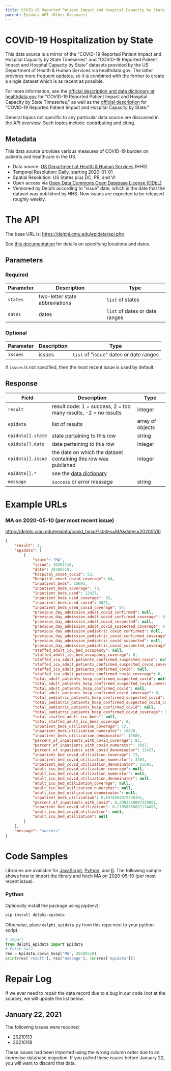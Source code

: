 ```yaml
---
title: COVID-19 Reported Patient Impact and Hospital Capacity by State Timeseries
parent: Epidata API (Other Diseases)
---
```


# COVID-19 Hospitalization by State

This data source is a mirror of the "COVID-19 Reported Patient Impact and
Hospital Capacity by State Timeseries" and "COVID-19 Reported Patient Impact and
Hospital Capacity by State" datasets provided by the US Department of
Health & Human Services via healthdata.gov. The latter provides more frequent updates,
so it is combined with the former to create a single dataset which is as recent as possible.

For more information, see the
[official description and data dictionary at healthdata.gov](https://healthdata.gov/Hospital/COVID-19-Reported-Patient-Impact-and-Hospital-Capa/g62h-syeh)
for "COVID-19 Reported Patient Impact and Hospital Capacity by State Timeseries,"
as well as the [official description](https://healthdata.gov/dataset/COVID-19-Reported-Patient-Impact-and-Hospital-Capa/6xf2-c3ie)
for "COVID-19 Reported Patient Impact and Hospital Capacity by State."

General topics not specific to any particular data source are discussed in the
[API overview](README.md). Such topics include:
[contributing](README.md#contributing) and [citing](README.md#citing).

## Metadata

This data source provides various measures of COVID-19 burden on patients and healthcare in the US.
- Data source: [US Department of Health & Human Services](https://healthdata.gov/dataset/covid-19-reported-patient-impact-and-hospital-capacity-state-timeseries) (HHS)
- Temporal Resolution: Daily, starting 2020-01-01
- Spatial Resolution: US States plus DC, PR, and VI
- Open access via [Open Data Commons Open Database License (ODbL)](https://opendatacommons.org/licenses/odbl/1.0/)
- Versioned by Delphi according to "issue" date, which is the date that the
dataset was published by HHS. New issues are expected to be released roughly
weekly.

# The API

The base URL is: https://delphi.cmu.edu/epidata/api.php

See [this documentation](README.md) for details on specifying locations and dates.

## Parameters

### Required

| Parameter | Description | Type |
| --- | --- | --- |
| `states` | two-letter state abbreviations | `list` of states |
| `dates` | dates | `list` of dates or date ranges |

### Optional

| Parameter | Description | Type |
| --- | --- | --- |
| `issues` | issues | `list` of "issue" dates or date ranges |

If `issues` is not specified, then the most recent issue is used by default.

## Response

| Field | Description | Type |
| --- | --- | --- |
| `result` | result code: 1 = success, 2 = too many results, -2 = no results | integer |
| `epidata` | list of results | array of objects |
| `epidata[].state` | state pertaining to this row | string |
| `epidata[].date` | date pertaining to this row | integer |
| `epidata[].issue` | the date on which the dataset containing this row was published | integer |
| `epidata[].*` | see the [data dictionary](https://healthdata.gov/covid-19-reported-patient-impact-and-hospital-capacity-state-data-dictionary) |  |
| `message` | `success` or error message | string |

# Example URLs

### MA on 2020-05-10 (per most recent issue)
https://delphi.cmu.edu/epidata/covid_hosp/?states=MA&dates=20200510

```json
{
    "result": 1,
    "epidata": [
        {
            "state": "MA",
            "issue": 20201116,
            "date": 20200510,
            "hospital_onset_covid": 53,
            "hospital_onset_covid_coverage": 84,
            "inpatient_beds": 15691,
            "inpatient_beds_coverage": 73,
            "inpatient_beds_used": 12427,
            "inpatient_beds_used_coverage": 83,
            "inpatient_beds_used_covid": 3625,
            "inpatient_beds_used_covid_coverage": 84,
            "previous_day_admission_adult_covid_confirmed": null,
            "previous_day_admission_adult_covid_confirmed_coverage": 0,
            "previous_day_admission_adult_covid_suspected": null,
            "previous_day_admission_adult_covid_suspected_coverage": 0,
            "previous_day_admission_pediatric_covid_confirmed": null,
            "previous_day_admission_pediatric_covid_confirmed_coverage": 0,
            "previous_day_admission_pediatric_covid_suspected": null,
            "previous_day_admission_pediatric_covid_suspected_coverage": 0,
            "staffed_adult_icu_bed_occupancy": null,
            "staffed_adult_icu_bed_occupancy_coverage": 0,
            "staffed_icu_adult_patients_confirmed_suspected_covid": null,
            "staffed_icu_adult_patients_confirmed_suspected_covid_coverage": 0,
            "staffed_icu_adult_patients_confirmed_covid": null,
            "staffed_icu_adult_patients_confirmed_covid_coverage": 0,
            "total_adult_patients_hosp_confirmed_suspected_covid": null,
            "total_adult_patients_hosp_confirmed_suspected_covid_coverage": 0,
            "total_adult_patients_hosp_confirmed_covid": null,
            "total_adult_patients_hosp_confirmed_covid_coverage": 0,
            "total_pediatric_patients_hosp_confirmed_suspected_covid": null,
            "total_pediatric_patients_hosp_confirmed_suspected_covid_coverage": 0,
            "total_pediatric_patients_hosp_confirmed_covid": null,
            "total_pediatric_patients_hosp_confirmed_covid_coverage": 0,
            "total_staffed_adult_icu_beds": null,
            "total_staffed_adult_icu_beds_coverage": 0,
            "inpatient_beds_utilization_coverage": 72,
            "inpatient_beds_utilization_numerator": 10876,
            "inpatient_beds_utilization_denominator": 15585,
            "percent_of_inpatients_with_covid_coverage": 83,
            "percent_of_inpatients_with_covid_numerator": 3607,
            "percent_of_inpatients_with_covid_denominator": 12427,
            "inpatient_bed_covid_utilization_coverage": 73,
            "inpatient_bed_covid_utilization_numerator": 3304,
            "inpatient_bed_covid_utilization_denominator": 15691,
            "adult_icu_bed_covid_utilization_coverage": null,
            "adult_icu_bed_covid_utilization_numerator": null,
            "adult_icu_bed_covid_utilization_denominator": null,
            "adult_icu_bed_utilization_coverage": null,
            "adult_icu_bed_utilization_numerator": null,
            "adult_icu_bed_utilization_denominator": null,
            "inpatient_beds_utilization": 0.6978504972730191,
            "percent_of_inpatients_with_covid": 0.2902550897239881,
            "inpatient_bed_covid_utilization": 0.21056656682174496,
            "adult_icu_bed_covid_utilization": null,
            "adult_icu_bed_utilization": null
        }
    ],
    "message": "success"
}
```


# Code Samples

Libraries are available for [JavaScript](../../src/client/delphi_epidata.js), [Python](../../src/client/delphi_epidata.py), and [R](../../src/client/delphi_epidata.R).
The following sample shows how to import the library and fetch MA on 2020-05-10
(per most recent issue).

### Python

Optionally install the package using pip(env):
````bash
pip install delphi-epidata
````

Otherwise, place `delphi_epidata.py` from this repo next to your python script.

````python
# Import
from delphi_epidata import Epidata
# Fetch data
res = Epidata.covid_hosp('MA', 20200510)
print(res['result'], res['message'], len(res['epidata']))
````

# Repair Log

If we ever need to repair the data record due to a bug in our code (not at the
source), we will update the list below.

## January 22, 2021

The following issues were repaired:

* 20210113
* 20210118

These issues had been imported using the wrong column order due to an imprecise
database migration. If you pulled these issues before January 22, you will want
to discard that data.
